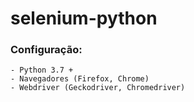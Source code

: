 # selenium-python

### Configuração:
    - Python 3.7 +
    - Navegadores (Firefox, Chrome)
    - Webdriver (Geckodriver, Chromedriver)
